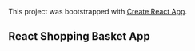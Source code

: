 This project was bootstrapped with [Create React App](https://github.com/facebookincubator/create-react-app).

## React Shopping Basket App
